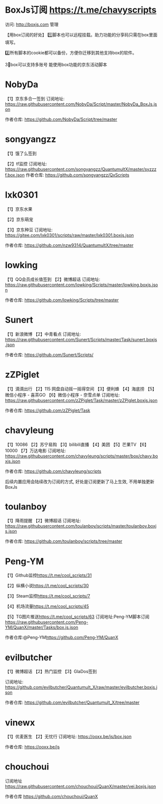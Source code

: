 # BoxJs订阅 <https://t.me/chavyscripts>

 访问:  http://boxjs.com 管理

【用box订阅的好处】
 1️⃣脚本也可以远程挂载。助力功能的分享码只需在box里面填写。

 2️⃣所有脚本的cookie都可以备份，方便你迁移到其他支持box的软件。

 3⃣️box可以支持多账号
能使用box功能的京东活动脚本

# NobyDa
【1】京东多合一签到
订阅地址:
https://raw.githubusercontent.com/NobyDa/Script/master/NobyDa_BoxJs.json

作者仓库:
https://github.com/NobyDa/Script/tree/master

# songyangzz
【1】饿了么签到

【2】tf监控
订阅地址:
https://raw.githubusercontent.com/songyangzz/QuantumultX/master/syzzzf.box.json
作者仓库:
https://github.com/songyangzz/QxScripts

# lxk0301
【1】京东水果

【2】京东萌宠

【3】京东种豆
订阅地址:
https://gitee.com/lxk0301/scripts/raw/master/lxk0301.boxjs.json

作者仓库: 
https://github.com/nzw9314/QuantumultX/tree/master

# lowking
【1】QQ会员成长值签到
【2】微博超话
订阅地址: 
https://raw.githubusercontent.com/lowking/Scripts/master/lowking.boxjs.json

作者仓库:
https://github.com/lowking/Scripts/tree/master

# Sunert
【1】新浪微博
【2】中青看点
订阅地址: 
https://raw.githubusercontent.com/Sunert/Scripts/master/Task/sunert.boxjs.json

作者仓库:
https://github.com/Sunert/Scripts/

# zZPiglet
【1】滴滴出行
【2】115 网盘自动摇一摇得空间
【3】便利蜂
【4】海底捞
【5】微信小程序 - 喜茶GO
【6】微信小程序 - 奈雪点单
订阅地址:
https://raw.githubusercontent.com/zZPiglet/Task/master/zZPiglet.boxjs.json

作者仓库: 
https://github.com/zZPiglet/Task

# chavyleung
【1】10086
【2】苏宁易购
【3】bilibili直播
【4】美团
【5】芒果TV
【6】10000
【7】万达电影
订阅地址:
https://raw.githubusercontent.com/chavyleung/scripts/master/box/chavy.boxjs.json

作者仓库: 
https://github.com/chavyleung/scripts

后续内置应用会陆续改为订阅的方式, 好处是订阅更新了马上生效, 不用单独更新 BoxJs

# toulanboy
【1】降雨提醒
【2】微博超话
订阅地址:
https://raw.githubusercontent.com/toulanboy/scripts/master/toulanboy.boxjs.json

作者仓库: 
https://github.com/toulanboy/scripts/tree/master

# Peng-YM
【1】Github监控<https://t.me/cool_scripts/31>

【2】纵横小说<https://t.me/cool_scripts/30>

【3】Steam监控<https://t.me/cool_scripts/7>

【4】机场流量<https://t.me/cool_scripts/45>

【5】TG图片推送<https://t.me/cool_scripts/63>
订阅地址:Peng-YM脚本订阅<https://raw.githubusercontent.com/Peng-YM/QuanX/master/Tasks/box.js.json>

作者仓库:@Peng-YM<https://github.com/Peng-YM/QuanX>

# evilbutcher
【1】微博超话
【2】热门监控
【3】GlaDos签到

订阅地址: 
https://github.com/evilbutcher/Quantumult_X/raw/master/evilbutcher.boxjs.json

作者仓库:
https://github.com/evilbutcher/Quantumult_X/tree/master

# vinewx
【1】优麦医生
【2】无忧行
订阅地址: 
https://ooxx.be/js/box.json

作者仓库:
https://ooxx.be/js

# chouchoui
订阅地址
https://raw.githubusercontent.com/chouchoui/QuanX/master/vei.boxjs.json
 
作者仓库
https://github.com/chouchoui/QuanX